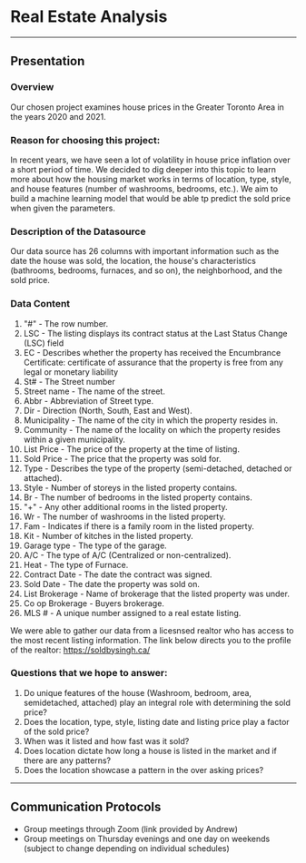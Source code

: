 # Real Estate Analysis
---

## Presentation

### Overview
Our chosen project examines house prices in the Greater Toronto Area in the years 2020 and 2021.

### Reason for choosing this project:
In recent years, we have seen a lot of volatility in house price inflation over a short period of time. We decided to dig deeper into this topic to learn more about how the housing market works in terms of location, type, style, and house features (number of washrooms, bedrooms, etc.). We aim to build a machine learning model that would be able tp predict the sold price when given the parameters.

### Description of the Datasource
Our data source has 26 columns with important information such as the date the house was sold, the location, the house's characteristics (bathrooms, bedrooms, furnaces, and so on), the neighborhood, and the sold price. 

### Data Content 
1. "#" - The row number. 
2. LSC - The listing displays its contract status at the Last Status Change (LSC) field
3. EC - Describes whether the property has received the Encumbrance Certificate: certificate of assurance that the property is free from any legal or monetary liability
4. St# - The Street number 
5. Street name - The name of the street.
6. Abbr - Abbreviation of Street type.
7. Dir - Direction (North, South, East and West). 
8. Municipality - The name of the city in which the property resides in. 
9. Community - The name of the locality on which the property resides within a given municipality.
10. List Price - The price of the property at the time of listing.
11. Sold Price - The price that the property was sold for. 
12. Type - Describes the type of the property (semi-detached, detached or attached).
13. Style - Number of storeys in the listed property contains.
14. Br - The number of bedrooms in the listed property contains.
15. "+" - Any other additional rooms in the listed property. 
16. Wr - The number of washrooms in the listed property.
17. Fam - Indicates if there is a family room in the listed property.
18. Kit - Number of kitches in the listed property.
19. Garage type - The type of the garage.
20. A/C - The type of A/C (Centralized or non-centralized).
21. Heat - The type of Furnace.
22. Contract Date - The date the contract was signed.
23. Sold Date - The date the property was sold on.
24. List Brokerage - Name of brokerage that the listed property was under.
25. Co op Brokerage - Buyers brokerage.
26. MLS # - A unique number assigned to a real estate listing. 

We were able to gather our data from a licesnsed realtor who has access to the most recent listing information. The link below directs you to the profile of the realtor:
https://soldbysingh.ca/

### Questions that we hope to answer: 
1. Do unique features of the house (Washroom, bedroom, area, semidetached, attached) play an integral role with determining the sold price?<br/>
2. Does the location, type, style, listing date and listing price play a factor of the sold price?<br/>
3. When was it listed and how fast was it sold?<br/> 
4. Does location dictate how long a house is listed in the market and if there are any patterns?<br/>
5. Does the location showcase a pattern in the over asking prices?<br/>

---

## Communication Protocols
- Group meetings through Zoom (link provided by Andrew)
- Group meetings on Thursday evenings and one day on weekends (subject to change depending on individual schedules)
